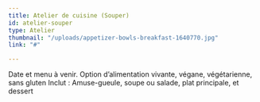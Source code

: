 ```yaml
---
title: Atelier de cuisine (Souper)
id: atelier-souper
type: Atelier
thumbnail: "/uploads/appetizer-bowls-breakfast-1640770.jpg"
link: "#"

---
```

Date et menu à venir. Option d’alimentation vivante, végane, végétarienne, sans gluten Inclut : Amuse-gueule, soupe ou salade, plat principale, et dessert